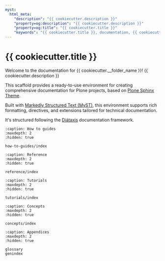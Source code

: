 ```yaml
---
myst:
  html_meta:
    "description": "{{ cookiecutter.description }}"
    "property=og:description": "{{ cookiecutter.description }}"
    "property=og:title": "{{ cookiecutter.title }}"
    "keywords": "{{ cookiecutter.title }}, documentation, {{ cookiecutter.description }}"
---
```


# {{ cookiecutter.title }}

Welcome to the documentation for {{ cookiecutter.__folder_name }}!
{{ cookiecutter.description }}

This scaffold provides a ready-to-use environment for creating comprehensive documentation for Plone projects, based on [Plone Sphinx Theme](https://github.com/plone/plone-sphinx-theme).

Built with [Markedly Structured Text (MyST)](https://myst-parser.readthedocs.io/en/latest/), this environment supports rich formatting, directives, and extensions tailored for technical documentation.

It's structured following the [Diátaxis](https://diataxis.fr/) documentation framework.

```{toctree}
:caption: How to guides
:maxdepth: 2
:hidden: true

how-to-guides/index
```

```{toctree}
:caption: Reference
:maxdepth: 2
:hidden: true

reference/index
```

```{toctree}
:caption: Tutorials
:maxdepth: 2
:hidden: true

tutorials/index
```

```{toctree}
:caption: Concepts
:maxdepth: 2
:hidden: true

concepts/index
```

```{toctree}
:caption: Appendices
:maxdepth: 2
:hidden: true

glossary
genindex
```

